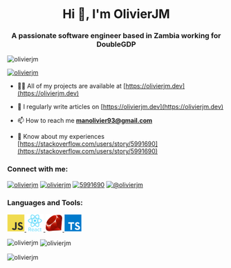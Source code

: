 <h1 align="center">Hi 👋, I'm OlivierJM</h1>
<h3 align="center">A passionate software engineer based in Zambia working for DoubleGDP</h3>

<p align="left"> <img src="https://komarev.com/ghpvc/?username=olivierjm&label=Profile%20views&color=0e75b6&style=flat" alt="olivierjm" /> </p>

<p align="left"> <a href="https://github.com/ryo-ma/github-profile-trophy"><img src="https://github-profile-trophy.vercel.app/?username=olivierjm" alt="olivierjm" /></a> </p>

- 👨‍💻 All of my projects are available at [https://olivierjm.dev](https://olivierjm.dev)

- 📝 I regularly write articles on [https://olivierjm.dev](https://olivierjm.dev)

- 📫 How to reach me **manolivier93@gmail.com**

- 📄 Know about my experiences [https://stackoverflow.com/users/story/5991690](https://stackoverflow.com/users/story/5991690)

<h3 align="left">Connect with me:</h3>
<p align="left">
<a href="https://dev.to/olivierjm" target="blank"><img align="center" src="https://cdn.jsdelivr.net/npm/simple-icons@3.0.1/icons/dev-dot-to.svg" alt="olivierjm" height="30" width="40" /></a>
<a href="https://linkedin.com/in/olivierjm" target="blank"><img align="center" src="https://raw.githubusercontent.com/rahuldkjain/github-profile-readme-generator/neutral-icons/src/images/icons/Social/linked-in-alt.svg" alt="olivierjm" height="30" width="40" /></a>
<a href="https://stackoverflow.com/users/5991690" target="blank"><img align="center" src="https://raw.githubusercontent.com/rahuldkjain/github-profile-readme-generator/neutral-icons/src/images/icons/Social/stack-overflow.svg" alt="5991690" height="30" width="40" /></a>
<a href="https://medium.com/@olivierjm" target="blank"><img align="center" src="https://raw.githubusercontent.com/rahuldkjain/github-profile-readme-generator/neutral-icons/src/images/icons/Social/medium.svg" alt="@olivierjm" height="30" width="40" /></a>
</p>

<h3 align="left">Languages and Tools:</h3>
<p align="left"> <a href="https://developer.mozilla.org/en-US/docs/Web/JavaScript" target="_blank"> <img src="https://raw.githubusercontent.com/devicons/devicon/master/icons/javascript/javascript-original.svg" alt="javascript" width="40" height="40"/> </a> <a href="https://reactjs.org/" target="_blank"> <img src="https://raw.githubusercontent.com/devicons/devicon/master/icons/react/react-original-wordmark.svg" alt="react" width="40" height="40"/> </a> <a href="https://www.ruby-lang.org/en/" target="_blank"> <img src="https://raw.githubusercontent.com/devicons/devicon/master/icons/ruby/ruby-original.svg" alt="ruby" width="40" height="40"/> </a> <a href="https://www.typescriptlang.org/" target="_blank"> <img src="https://raw.githubusercontent.com/devicons/devicon/master/icons/typescript/typescript-original.svg" alt="typescript" width="40" height="40"/> </a> </p>

<p><img align="left" src="https://github-readme-stats.vercel.app/api/top-langs?username=olivierjm&show_icons=true&locale=en&layout=compact" alt="olivierjm" /></p>

<p>&nbsp;<img align="center" src="https://github-readme-stats.vercel.app/api?username=olivierjm&show_icons=true&locale=en" alt="olivierjm" /></p>

<p><img align="center" src="https://github-readme-streak-stats.herokuapp.com/?user=olivierjm&" alt="olivierjm" /></p>

